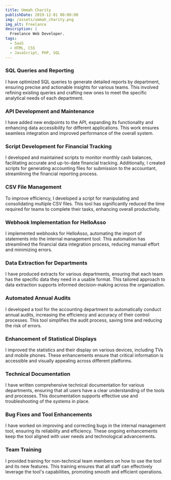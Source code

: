 ```yaml
---
title: Ummah Charity
publishDate: 2019-12-01 00:00:00
img: /assets/ummah_charity.png
img_alt: Freelance
description: |
  Freelance Web Developer.
tags:
  - SaaS
  - HTML, CSS
  - JavaScript, PHP, SQL
---
```


### SQL Queries and Reporting

I have optimized SQL queries to generate detailed reports by department, ensuring precise and actionable insights for various teams. This involved refining existing queries and crafting new ones to meet the specific analytical needs of each department.

### API Development and Maintenance

I have added new endpoints to the API, expanding its functionality and enhancing data accessibility for different applications. This work ensures seamless integration and improved performance of the overall system.

### Script Development for Financial Tracking

I developed and maintained scripts to monitor monthly cash balances, facilitating accurate and up-to-date financial tracking. Additionally, I created scripts for generating accounting files for submission to the accountant, streamlining the financial reporting process.

### CSV File Management

To improve efficiency, I developed a script for manipulating and consolidating multiple CSV files. This tool has significantly reduced the time required for teams to complete their tasks, enhancing overall productivity.

### Webhook Implementation for HelloAsso

I implemented webhooks for HelloAsso, automating the import of statements into the internal management tool. This automation has streamlined the financial data integration process, reducing manual effort and minimizing errors.

### Data Extraction for Departments

I have produced extracts for various departments, ensuring that each team has the specific data they need in a usable format. This tailored approach to data extraction supports informed decision-making across the organization.

### Automated Annual Audits

I developed a tool for the accounting department to automatically conduct annual audits, increasing the efficiency and accuracy of their control processes. This tool simplifies the audit process, saving time and reducing the risk of errors.

### Enhancement of Statistical Displays

I improved the statistics and their display on various devices, including TVs and mobile phones. These enhancements ensure that critical information is accessible and visually appealing across different platforms.

### Technical Documentation

I have written comprehensive technical documentation for various departments, ensuring that all users have a clear understanding of the tools and processes. This documentation supports effective use and troubleshooting of the systems in place.

### Bug Fixes and Tool Enhancements

I have worked on improving and correcting bugs in the internal management tool, ensuring its reliability and efficiency. These ongoing enhancements keep the tool aligned with user needs and technological advancements.

### Team Training

I provided training for non-technical team members on how to use the tool and its new features. This training ensures that all staff can effectively leverage the tool's capabilities, promoting smooth and efficient operations.
